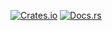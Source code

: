 [![Crates.io](https://img.shields.io/crates/v/fan.svg)](https://crates.io/crates/fan)
[![Docs.rs](https://docs.rs/fan/badge.svg)](https://docs.rs/fan/)
